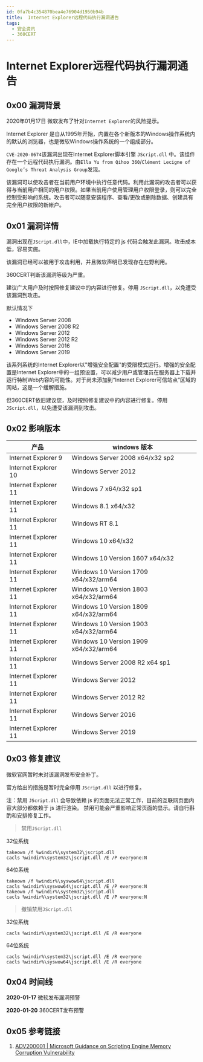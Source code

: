 ```yaml
---
id: 0fa7b4c354870bea4e76904d1950b94b
title:  Internet Explorer远程代码执行漏洞通告
tags: 
  - 安全资讯
  - 360CERT
---
```


#  Internet Explorer远程代码执行漏洞通告

0x00 漏洞背景
---------


2020年01月17日 微软发布了针对`Internet Explorer`的风险提示。


Internet Explorer 是自从1995年开始，内置在各个新版本的Windows操作系统内的默认的浏览器，也是微软Windows操作系统的一个组成部分。


`CVE-2020-0674`该漏洞出现在Internet Explorer脚本引擎 `JScript.dll` 中。该组件存在一个远程代码执行漏洞。由`Ella Yu from Qihoo 360`/`Clément Lecigne of Google’s Threat Analysis Group`发现。


该漏洞可以使攻击者在当前用户环境中执行任意代码。利用此漏洞的攻击者可以获得与当前用户相同的用户权限。如果当前用户使用管理用户权限登录，则可以完全控制受影响的系统。攻击者可以随意安装程序、查看/更改或删除数据、创建具有完全用户权限的新帐户。


0x01 漏洞详情
---------


漏洞出现在`JScript.dll`中，IE中加载执行特定的 js 代码会触发此漏洞。攻击成本低，容易实施。


该漏洞已经可以被用于攻击利用，并且微软声明已发现存在在野利用。


360CERT判断该漏洞等级为严重。


建议广大用户及时按照修复建议中的内容进行修复。停用 `JScript.dll`，以免遭受该漏洞到攻击。


默认情况下


* Windows Server 2008
* Windows Server 2008 R2
* Windows Server 2012
* Windows Server 2012 R2
* Windows Server 2016
* Windows Server 2019


该系列系统的Internet Explorer以"增强安全配置"的受限模式运行。增强的安全配置是I​​nternet Explorer中的一组预设置，可以减少用户或管理员在服务器上下载并运行特制Web内容的可能性。对于尚未添加到“Internet Explorer可信站点”区域的网站，这是一个缓解措施。


但360CERT依旧建议您，及时按照修复建议中的内容进行修复。停用 `JScript.dll`，以免遭受该漏洞到攻击。


0x02 影响版本
---------




| 产品 | windows 版本 |
| --- | --- |
| Internet Explorer 9 | Windows Server 2008 x64/x32 sp2 |
| Internet Explorer 10 | Windows Server 2012 |
| Internet Explorer 11 | Windows 7 x64/x32 sp1 |
| Internet Explorer 11 | Windows 8.1 x64/x32 |
| Internet Explorer 11 | Windows RT 8.1 |
| Internet Explorer 11 | Windows 10 x64/x32 |
| Internet Explorer 11 | Windows 10 Version 1607 x64/x32 |
| Internet Explorer 11 | Windows 10 Version 1709 x64/x32/arm64 |
| Internet Explorer 11 | Windows 10 Version 1803 x64/x32/arm64 |
| Internet Explorer 11 | Windows 10 Version 1809 x64/x32/arm64 |
| Internet Explorer 11 | Windows 10 Version 1903 x64/x32/arm64 |
| Internet Explorer 11 | Windows 10 Version 1909 x64/x32/arm64 |
| Internet Explorer 11 | Windows Server 2008 R2 x64 sp1 |
| Internet Explorer 11 | Windows Server 2012 |
| Internet Explorer 11 | Windows Server 2012 R2 |
| Internet Explorer 11 | Windows Server 2016 |
| Internet Explorer 11 | Windows Server 2019 |


0x03 修复建议
---------


微软官网暂时未对该漏洞发布安全补丁。


官方给出的措施是暂时完全停用 `JScript.dll` 以进行修复。


注：禁用 `JScript.dll` 会导致依赖 js 的页面无法正常工作，目前的互联网页面内容大部分都依赖于 js 进行渲染。
禁用可能会严重影响正常页面的显示。请自行斟酌和安排修复工作。



> 
> 禁用`JScript.dll`
> 
> 
> 


32位系统



```
takeown /f %windir%\system32\jscript.dll
cacls %windir%\system32\jscript.dll /E /P everyone:N

```
64位系统



```
takeown /f %windir%\syswow64\jscript.dll
cacls %windir%\syswow64\jscript.dll /E /P everyone:N
takeown /f %windir%\system32\jscript.dll
cacls %windir%\system32\jscript.dll /E /P everyone:N

```

> 
> 撤销禁用`JScript.dll`
> 
> 
> 


32位系统



```
cacls %windir%\system32\jscript.dll /E /R everyone    

```
64位系统



```
cacls %windir%\system32\jscript.dll /E /R everyone    
cacls %windir%\syswow64\jscript.dll /E /R everyone

```
0x04 时间线
--------


**2020-01-17** 微软发布漏洞预警


**2020-01-20** 360CERT发布预警


0x05 参考链接
---------


1. [ADV200001 | Microsoft Guidance on Scripting Engine Memory Corruption Vulnerability](https://portal.msrc.microsoft.com/en-us/security-guidance/advisory/ADV200001)


